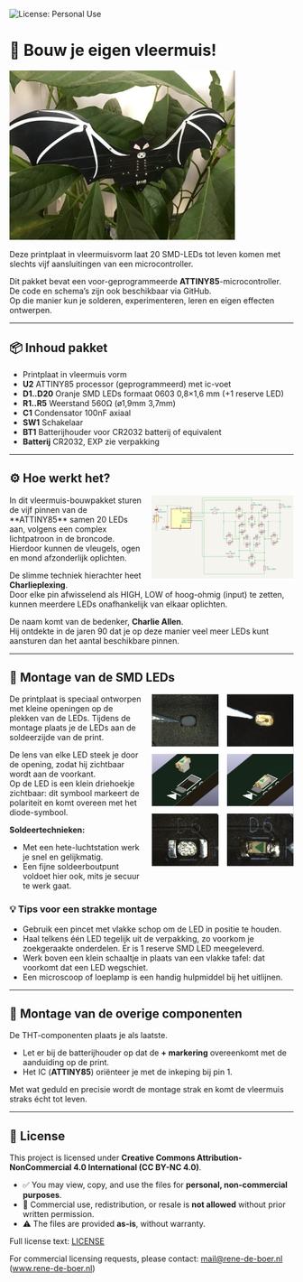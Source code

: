 ![License: Personal Use](https://img.shields.io/badge/license-Personal--Use-orange.svg)

# 🦇 Bouw je eigen vleermuis!

<img src="media/vleermuis.jpg" alt="Vleermuis" width="400">

Deze printplaat in vleermuisvorm laat 20 SMD-LEDs tot leven komen met slechts vijf aansluitingen van een microcontroller.

Dit pakket bevat een voor-geprogrammeerde **ATTINY85**-microcontroller.  
De code en schema’s zijn ook beschikbaar via GitHub.  
Op die manier kun je solderen, experimenteren, leren en eigen effecten ontwerpen.


---

## 📦 Inhoud pakket

- Printplaat in vleermuis vorm  
- **U2** ATTINY85 processor (geprogrammeerd) met ic-voet  
- **D1..D20** Oranje SMD LEDs formaat 0603 0,8×1,6 mm (+1 reserve LED)  
- **R1..R5** Weerstand 560Ω (ø1,9mm 3,7mm)  
- **C1** Condensator 100nF axiaal  
- **SW1** Schakelaar  
- **BT1** Batterijhouder voor CR2032 batterij of equivalent  
- **Batterij** CR2032, EXP zie verpakking  

---

## ⚙️ Hoe werkt het?

<img src="media/schema.png" alt="Schema" style="max-width:50%; float:right; margin:0 0 1em 1em;">
In dit vleermuis-bouwpakket sturen de vijf pinnen van de **ATTINY85** samen 20 LEDs aan, volgens een complex lichtpatroon in de broncode.  
Hierdoor kunnen de vleugels, ogen en mond afzonderlijk oplichten. 

De slimme techniek hierachter heet **Charlieplexing**.  
Door elke pin afwisselend als HIGH, LOW of hoog-ohmig (input) te zetten, kunnen meerdere LEDs onafhankelijk van elkaar oplichten. 

De naam komt van de bedenker, **Charlie Allen**.  
Hij ontdekte in de jaren 90 dat je op deze manier veel meer LEDs kunt aansturen dan het aantal beschikbare pinnen.

---

## 🔧 Montage van de SMD LEDs

<img src="media/ledmontage.png" alt="LED Montage" style="max-width:50%; float:right; margin:0 0 1em 1em;">
De printplaat is speciaal ontworpen met kleine openingen op de plekken van de LEDs.  
Tijdens de montage plaats je de LEDs aan de soldeerzijde van de print.  

De lens van elke LED steek je door de opening, zodat hij zichtbaar wordt aan de voorkant.  
Op de LED is een klein driehoekje zichtbaar: dit symbool markeert de polariteit en komt overeen met het diode-symbool.

**Soldeertechnieken:**
- Met een hete-luchtstation werk je snel en gelijkmatig.  
- Een fijne soldeerboutpunt voldoet hier ook, mits je secuur te werk gaat.  

### 💡 Tips voor een strakke montage
- Gebruik een pincet met vlakke schop om de LED in positie te houden.  
- Haal telkens één LED tegelijk uit de verpakking, zo voorkom je zoekgeraakte onderdelen. Er is 1 reserve SMD LED meegeleverd.  
- Werk boven een klein schaaltje in plaats van een vlakke tafel: dat voorkomt dat een LED wegschiet.  
- Een microscoop of loeplamp is een handig hulpmiddel bij het uitlijnen.  

---

## 🔩 Montage van de overige componenten

De THT-componenten plaats je als laatste.  

- Let er bij de batterijhouder op dat de **+ markering** overeenkomt met de aanduiding op de print.  
- Het IC (**ATTINY85**) oriënteer je met de inkeping bij pin 1.  

Met wat geduld en precisie wordt de montage strak en komt de vleermuis straks écht tot leven.  


---

## 📜 License

This project is licensed under **Creative Commons Attribution-NonCommercial 4.0 International (CC BY-NC 4.0)**.

- ✅ You may view, copy, and use the files for **personal, non-commercial purposes**.  
- 🚫 Commercial use, redistribution, or resale is **not allowed** without prior written permission.  
- ⚠️ The files are provided **as-is**, without warranty.  

Full license text: [LICENSE](LICENSE)

For commercial licensing requests, please contact: mail@rene-de-boer.nl (www.rene-de-boer.nl)
